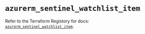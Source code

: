 # `azurerm_sentinel_watchlist_item`

Refer to the Terraform Registory for docs: [`azurerm_sentinel_watchlist_item`](https://registry.terraform.io/providers/hashicorp/azurerm/3.53.0/docs/resources/sentinel_watchlist_item).
